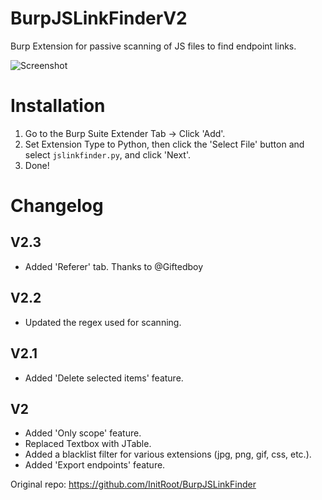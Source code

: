 # BurpJSLinkFinderV2
Burp Extension for passive scanning of JS files to find endpoint links.

![Screenshot](https://github.com/phlmox/BurpJSLinkFinderv2/assets/62145317/f4f61bd9-f25d-445a-b91a-75b851821d5c)

# Installation

1) Go to the Burp Suite Extender Tab -> Click 'Add'.
2) Set Extension Type to Python, then click the 'Select File' button and select `jslinkfinder.py`, and click 'Next'.
3) Done!

# Changelog

## V2.3
- Added 'Referer' tab. Thanks to @Giftedboy

## V2.2
- Updated the regex used for scanning.

## V2.1
- Added 'Delete selected items' feature.

## V2
- Added 'Only scope' feature.
- Replaced Textbox with JTable.
- Added a blacklist filter for various extensions (jpg, png, gif, css, etc.).
- Added 'Export endpoints' feature.

Original repo: https://github.com/InitRoot/BurpJSLinkFinder
